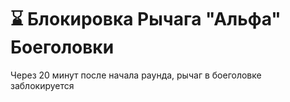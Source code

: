 # ⌛ Блокировка Рычага "Альфа" Боеголовки

Через 20 минут после начала раунда, рычаг в боеголовке заблокируется

